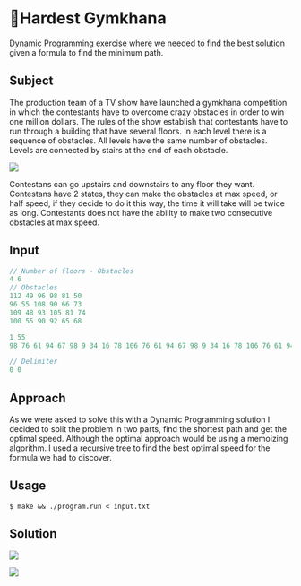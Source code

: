 # 🏃Hardest Gymkhana

Dynamic Programming exercise where we needed to find the best solution given a formula to find the minimum path.

## Subject
The production team of a TV show have launched a gymkhana competition in which the contestants have to overcome crazy obstacles in order to win one million dollars. 
The rules of the show establish that contestants have to run through a building that have  several floors. In each level there is a sequence of obstacles. All levels have the same number of obstacles. Levels are connected by stairs at the end of each obstacle. 

![](https://gyazo.com/95adfd69a7a0e4863be76e09b2a5a15f)

Contestans can go upstairs and downstairs to any floor they want. Contestans have 2 states, they can make the obstacles at max speed, or half speed, if they decide to do it this way, the time it will take will be twice as long. Contestants does not have the ability to make two consecutive obstacles at max speed.

## Input
```javascript
// Number of floors - Obstacles
4 6
// Obstacles
112 49 96 98 81 50
96 55 108 90 66 73
109 48 93 105 81 74
100 55 90 92 65 68

1 55
98 76 61 94 67 98 9 34 16 78 106 76 61 94 67 98 9 34 16 78 106 76 61 94 67 98 9 34 16 78 106 76 61 94 67 98 9 34 16 78 106 76 61 94 67 98 9 34 16 78 106 76 61 94 67 

// Delimiter
0 0
```

## Approach
As we were asked to solve this with a Dynamic Programming solution I decided to split the problem in two parts, find the shortest path and get the optimal speed. Although the optimal approach would be using a memoizing algorithm. I used a recursive tree to find the best optimal speed for the formula we had to discover.

## Usage
`$ make && ./program.run < input.txt`

## Solution
![](https://gyazo.com/711d300cc893fbc031a76d33995ab1bf)

![](https://i.imgur.com/KYMEo37.gif)

